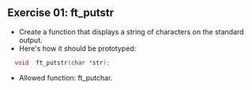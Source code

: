 ## Exercise 01: ft_putstr

- Create a function that displays a string of characters on the standard output.
- Here's how it should be prototyped:
```C
  void	ft_putstr(char *str);
```
- Allowed function: ft_putchar.
